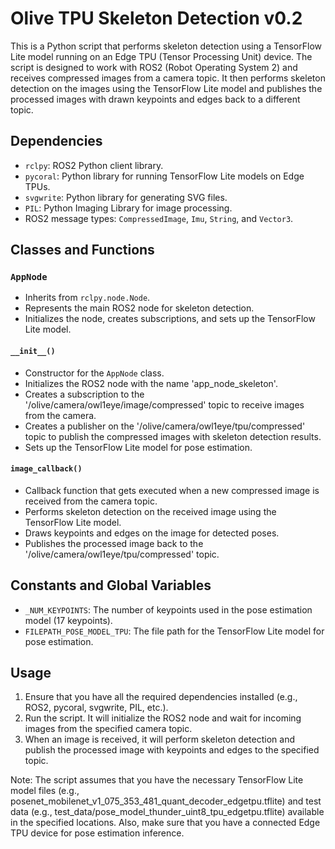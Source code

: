 # Olive TPU Skeleton Detection v0.2

This is a Python script that performs skeleton detection using a TensorFlow Lite model running on an Edge TPU (Tensor Processing Unit) device. The script is designed to work with ROS2 (Robot Operating System 2) and receives compressed images from a camera topic. It then performs skeleton detection on the images using the TensorFlow Lite model and publishes the processed images with drawn keypoints and edges back to a different topic.

## Dependencies

- `rclpy`: ROS2 Python client library.
- `pycoral`: Python library for running TensorFlow Lite models on Edge TPUs.
- `svgwrite`: Python library for generating SVG files.
- `PIL`: Python Imaging Library for image processing.
- ROS2 message types: `CompressedImage`, `Imu`, `String`, and `Vector3`.

## Classes and Functions

### `AppNode`

- Inherits from `rclpy.node.Node`.
- Represents the main ROS2 node for skeleton detection.
- Initializes the node, creates subscriptions, and sets up the TensorFlow Lite model.

#### `__init__()`

- Constructor for the `AppNode` class.
- Initializes the ROS2 node with the name 'app_node_skeleton'.
- Creates a subscription to the '/olive/camera/owl1eye/image/compressed' topic to receive images from the camera.
- Creates a publisher on the '/olive/camera/owl1eye/tpu/compressed' topic to publish the compressed images with skeleton detection results.
- Sets up the TensorFlow Lite model for pose estimation.

#### `image_callback()`

- Callback function that gets executed when a new compressed image is received from the camera topic.
- Performs skeleton detection on the received image using the TensorFlow Lite model.
- Draws keypoints and edges on the image for detected poses.
- Publishes the processed image back to the '/olive/camera/owl1eye/tpu/compressed' topic.

## Constants and Global Variables

- `_NUM_KEYPOINTS`: The number of keypoints used in the pose estimation model (17 keypoints).
- `FILEPATH_POSE_MODEL_TPU`: The file path for the TensorFlow Lite model for pose estimation.

## Usage

1. Ensure that you have all the required dependencies installed (e.g., ROS2, pycoral, svgwrite, PIL, etc.).
2. Run the script. It will initialize the ROS2 node and wait for incoming images from the specified camera topic.
3. When an image is received, it will perform skeleton detection and publish the processed image with keypoints and edges to the specified topic.

Note: The script assumes that you have the necessary TensorFlow Lite model files (e.g., posenet_mobilenet_v1_075_353_481_quant_decoder_edgetpu.tflite) and test data (e.g., test_data/pose_model_thunder_uint8_tpu_edgetpu.tflite) available in the specified locations. Also, make sure that you have a connected Edge TPU device for pose estimation inference.
